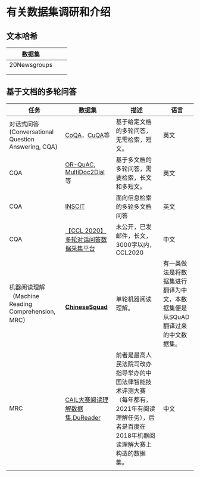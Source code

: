 # 有关数据集调研和介绍


## 文本哈希



| 数据集       |      |      |
| ------------ | ---- | ---- |
| 20Newsgroups |      |      |
|              |      |      |
|              |      |      |





## 基于文档的多轮问答

| 任务                                               | 数据集                                                       | 描述                                                         | 语言                                                         |
| -------------------------------------------------- | ------------------------------------------------------------ | ------------------------------------------------------------ | ------------------------------------------------------------ |
| 对话式问答(Conversational Question Answering, CQA) | [CoQA](https://aclanthology.org/Q19-1016)，[CuQA](https://aclanthology.org/D18-1241)等 | 基于给定文档的多轮问答，无需检索，短文。                     | 英文                                                         |
| CQA                                                | [OR-QuAC](https://doi.org/10.1145/3397271.3401110), [MultiDoc2Dial](https://aclanthology.org/2021.emnlp-main.498)等 | 基于多文档的多轮问答，需要检索，长文和多短文。               | 英文                                                         |
| CQA                                                | [INSCIT](https://arxiv.org/pdf/2207.00746v1.pdf)             | 面向信息检索的多轮多文档问答                                 | 英文                                                         |
| CQA                                                | [【CCL 2020】多轮对话问答数据采集平台](https://hub.baai.ac.cn/view/3190) | 未公开，已发邮件，长文，3000字以内，CCL2020                  | 中文                                                         |
| 机器阅读理解（Machine Reading Comprehension, MRC） | **[<br/>ChineseSquad](https://github.com/yuansky/ChineseSquad)** | 单轮机器阅读理解。                                           | 有一类做法是将数据集进行翻译为中文，本数据集便是从SQuAD翻译过来的中文数据集。 |
| MRC                                                | [CAIL大赛阅读理解数据集](http://cail.cipsc.org.cn/index.html),[DuReader](http://ai.baidu.com/broad/download?dataset=dureader) | 前者是最高人民法院司改办指导举办的中国法律智能技术评测大赛（每年都有，2021年有阅读理解任务），后者是百度在2018年机器阅读理解大赛上构造的数据集。 | 中文                                                         |
|                                                    |                                                              |                                                              |                                                              |




